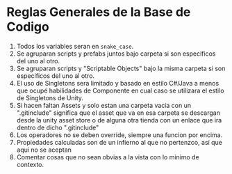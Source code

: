 # Reglas Generales de la Base de Codigo

1. Todos los variables seran en `snake_case`.
2. Se agruparan scripts y prefabs juntos bajo carpeta si son especificos del uno al otro.
3. Se agruparan scripts y "Scriptable Objects" bajo la misma carpeta si son especificos del uno al otro.
4. El uso de Singletons sera limitado y basado en estilo C#/Java a menos que ocupé habilidades de Componente en cual caso se utilizara el estilo de Singletons de Unity.
5. Si hacen faltan Assets y solo estan una carpeta vacia con un ".gitinclude" significa que el asset que va en esa carpeta se descargan desde la unity asset store o de alguna otra tienda con un enlace que ira dentro de dicho ".gitinclude"
6. Los operadores no se deben override, siempre una funcion por encima.
7. Propiedades calculadas son de un infierno al que no pertenzco, así que aqui no se aceptan
8. Comentar cosas que no sean obvias a la vista con lo minimo de contexto.

